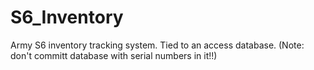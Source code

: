 S6_Inventory
============

Army S6 inventory tracking system. Tied to an access database. (Note: don't committ database with serial numbers in it!!)